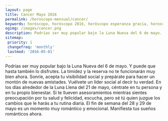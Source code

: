```yaml
---
layout: page
title: Cancer Mayo 2016 
permalink: /horoscopo-mensual/cancer/
keywords: horóscopo, horóscopo 2016, horóscopo esperanza gracia, horoscop, horóscopos gratis, horoscopo cancer, horoscopo cancer 2016, Tarot, Astrologia, Zodíaco, cancer, horoscopo gratis, horoscopo del mes 
ogimg: /images/cancer.png
description: Podrías ser muy popular bajo la Luna Nueva del 6 de mayo. Y puede que hasta también lo disfrutes. La timidez y la reserva no te funcionarán muy bien ahora. Sonríe, acepta tu visibilidad social y prepárate para hacer un montón de nuevas amistades. Vuélvete un líder social al decir tu verdad. En los días alrededor de la Luna Llena del 21 de mayo, céntrate en tu persona y en tu propio bienestar. Si te llueven asesoramientos mientras sientes preocupación por tu salud y felicidad, escucha, pero sé tú quien juzgue los cambios que le harás a tu rutina diaria. El fin de semana del 28 y 29 de mayo es un momento muy romántico y emocional. Manifiesta tus sueños románticos ahora. 
sitemap:
 priority: 1
 changefreq: 'monthly'
 lastmod: '2016-05-01'
---
```


 Podrías ser muy popular bajo la Luna Nueva del 6 de mayo. Y puede que hasta también lo disfrutes. La timidez y la reserva no te funcionarán muy bien ahora. Sonríe, acepta tu visibilidad social y prepárate para hacer un montón de nuevas amistades. Vuélvete un líder social al decir tu verdad. En los días alrededor de la Luna Llena del 21 de mayo, céntrate en tu persona y en tu propio bienestar. Si te llueven asesoramientos mientras sientes preocupación por tu salud y felicidad, escucha, pero sé tú quien juzgue los cambios que le harás a tu rutina diaria. El fin de semana del 28 y 29 de mayo es un momento muy romántico y emocional. Manifiesta tus sueños románticos ahora. 
